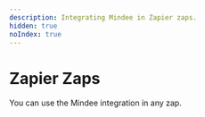 ```yaml
---
description: Integrating Mindee in Zapier zaps.
hidden: true
noIndex: true
---
```


# Zapier Zaps

You can use the Mindee integration in any zap.
